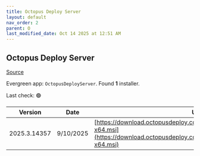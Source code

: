 ```yaml
---
title: Octopus Deploy Server
layout: default
nav_order: 2
parent: O
last_modified_date: Oct 14 2025 at 12:51 AM
---
```


## Octopus Deploy Server

[Source](https://octopus.com/)

Evergreen app: `OctopusDeployServer`. Found **1** installer.

Last check: 🟢

| Version      | Date      | URI                                                                                                                                                |
| ------------ | --------- | -------------------------------------------------------------------------------------------------------------------------------------------------- |
| 2025.3.14357 | 9/10/2025 | [https://download.octopusdeploy.com/octopus/Octopus.2025.3.14357-x64.msi](https://download.octopusdeploy.com/octopus/Octopus.2025.3.14357-x64.msi) |
